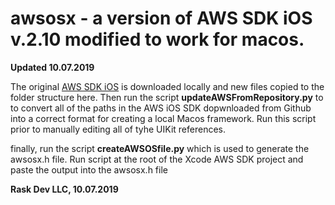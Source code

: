 # awsosx - a version of AWS SDK iOS v.2.10 modified to work for macos.

**Updated 10.07.2019**

The original [AWS SDK iOS](https://github.com/aws-amplify/aws-sdk-ios) is downloaded locally and new files copied to the folder structure here. Then run the script **updateAWSFromRepository.py** to to convert all of the paths in the AWS iOS SDK dopwnloaded from Github into a correct format for creating a local Macos framework. Run this script prior to manually editing all of tyhe UIKit references.

finally, run the script **createAWSOSfile.py** which is used to generate the awsosx.h file. Run script at the root of the Xcode AWS SDK project and paste the output into the awsosx.h file


**Rask Dev LLC, 10.07.2019**
